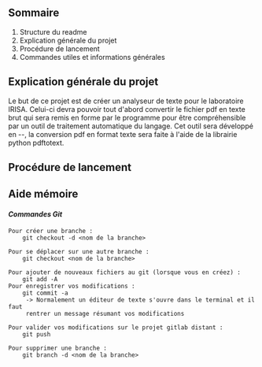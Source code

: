 ## Sommaire

1. Structure du readme
2. Explication générale du projet
3. Procédure de lancement
4. Commandes utiles et informations générales

## Explication générale du projet

Le but de ce projet est de créer un analyseur de texte pour le laboratoire IRISA. Celui-ci devra pouvoir tout d'abord convertir le fichier pdf en texte brut qui sera remis en forme par le programme pour être compréhensible par un outil de traitement automatique du langage.
Cet outil sera développé en --, la conversion pdf en format texte sera faite à l'aide de la librairie python pdftotext.


## Procédure de lancement


## Aide mémoire

####  _Commandes Git_
```git
Pour créer une branche :
	git checkout -d <nom de la branche>

Pour se déplacer sur une autre branche :
	git checkout <nom de la branche>

Pour ajouter de nouveaux fichiers au git (lorsque vous en créez) :
	git add -A 
Pour enregistrer vos modifications :
	git commit -a 
	 -> Normalement un éditeur de texte s'ouvre dans le terminal et il faut 	
	 rentrer un message résumant vos modifications

Pour valider vos modifications sur le projet gitlab distant :
	git push

Pour supprimer une branche :
	git branch -d <nom de la branche>
```

